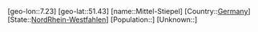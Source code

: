 ﻿---
location: [51.43,7.23]
type: City
tags:
- geo/City


SpocWebEntityId: 32512
isDeleted: false
confidential: public

---
[geo-lon::7.23]
[geo-lat::51.43]
[name::Mittel-Stiepel]
[Country::[Germany](geo/Continent/Europe/Germany.md)]
[State::[NordRhein-Westfahlen](NordRhein-Westfahlen)]
[Population::]
[Unknown::]

